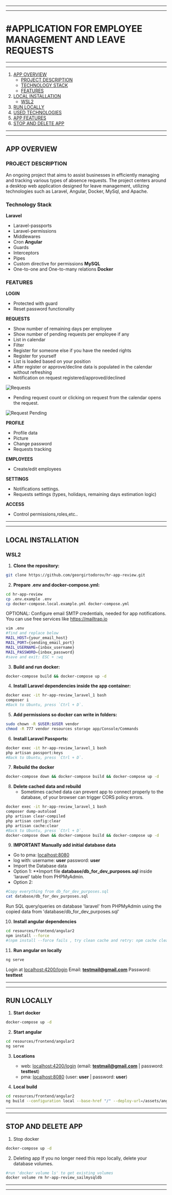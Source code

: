 ***
***
# #APPLICATION FOR EMPLOYEE MANAGEMENT AND LEAVE REQUESTS
***
***

1. [APP OVERVIEW](#app-overview)
    - [PROJECT DESCRIPTION](#project-description)
    - [TECHNOLOGY STACK](#technology-sack)
    - [FEATURES](#features)
2. [LOCAL INSTALLATION](#local-installation)
    - [WSL2](#wsl2)
3. [RUN LOCALLY](#run-locally)
4. [USED TECHNOLOGIES](#used-technologies)
5. [APP FEATURES](#app-features)
6. [STOP AND DELETE APP](#stop-and-delete-app)

***
***
## APP OVERVIEW

<h3>PROJECT DESCRIPTION</h3>

An ongoing project that aims to assist businesses in efficiently managing and tracking various types of absence requests. The project centers around a desktop web application designed for leave management, utilizing technologies such as Laravel, Angular, Docker, MySql, and Apache.

<h3>Technology Stack</h3>

**Laravel**
   - Laravel-passports
   - Laravel-permissions
   - Middlewares
   - Cron
**Angular**
   - Guards
   - Interceptors
   - Pipes
   - Custom directive for permissions
**MySQL**
   - One-to-one and One-to-many relations
**Docker**

<h3>FEATURES</h3>

**LOGIN**
   - Protected with guard
   - Reset password functionality

**REQUESTS**
   - Show number of remaining days per employee
   - Show number of pending requests per employee if any
   - List in calendar
   - Filter
   - Register for someone else if you have the needed rights
   - Register for yourself
   - List is loaded based on your position
   - After register or approve/decline data is populated in the calendar without refreshing
   - Notification on request registered/approved/declined

![Requests](readme/requests.png)

- Pending request count or clicking on request from the calendar opens the request.

![Request Pending](readme/pending_request.png)

**PROFILE**
   - Profile data
   - Picture
   - Change password
   - Requests tracking

**EMPLOYEES**
   - Create/edit employees

**SETTINGS**
   - Notifications settings.
   - Requests settings (types, holidays, remaining days estimation logic)

**ACCESS**
   - Control permissions,roles,etc..

***
***
## LOCAL INSTALLATION

<h3>WSL2</h3>

1. **Clone the repository:**
```bash
git clone https://github.com/georgirtodorov/hr-app-review.git
```

2. **Prepare .env and docker-compose.yml:**

```bash
cd hr-app-review
cp .env.example .env
cp docker-compose.local.example.yml docker-compose.yml
```
OPTIONAL: Configure email SMTP credentials, needed for app notifications. You can use free services like https://mailtrap.io
```bash
vim .env
#find and replace below
MAIL_HOST={your_email_host}
MAIL_PORT={sending_email_port}
MAIL_USERNAME={inbox_username}
MAIL_PASSWORD={inbox_password}
#save and exit: ESC + :wq 
```

3. **Build and run docker:**
```bash
docker-compose build && docker-compose up -d
```

4. **Install Laravel dependencies inside the app container:**
```bash
docker exec -it hr-app-review_laravel_1 bash
composer i
#Back to Ubuntu, press `Ctrl + D`.
```
5. **Add permissions so docker can write in folders:**
```bash
sudo chown -R $USER:$USER vendor
chmod -R 777 vendor resources storage app/Console/Commands
```

6. **Install Laravel Passports:**
```bash
docker exec -it hr-app-review_laravel_1 bash
php artisan passport:keys
#Back to Ubuntu, press `Ctrl + D`.
```

7. **Rebuild the docker**
```bash
docker-compose down && docker-compose build && docker-compose up -d
```

8. **Delete cached data and rebuild**
    - Sometimes cached data can prevent app to connect properly to the database, of your browser can trigger CORS policy errors.
```bash
docker exec -it hr-app-review_laravel_1 bash
composer dump-autoload
php artisan clear-compiled
php artisan config:clear
php artisan cache:clear
#Back to Ubuntu, press `Ctrl + D`.
docker-compose down && docker-compose build && docker-compose up -d
```

9. **IMPORTANT Manually add initial database data**
- Go to pma: [localhost:8080](http://localhost:8080)
- log with: username: **user** password: **user**
- Import the Database data
- Option 1: **Import file **database/db_for_dev_purposes.sql** inside 'laravel' table from PHPMyAdmin.
- Option 2:
```bash
#Copy everything from db_for_dev_purposes.sql
cat database/db_for_dev_purposes.sql
```
Run SQL query/queries on database 'laravel' from PHPMyAdmin using the copied data from 'database/db_for_dev_purposes.sql'

10. **Install angular dependencies**
```bash
cd resources/frontend/angular2
npm install --force
#(npm install --force fails , try clean cache and retry: npm cache clear --force. Unfortunately we need --force, because project was started with some angular template which I don't have time to fix, despite that template is used only in the side menu) 
```

11. **Run angular on locally**
```bash
ng serve 
```
Login at [localhost:4200/login](http://localhost:4200/login)
Email: **testmail@gmail.com**
Password: **testtest**
***
***

## RUN LOCALLY
1. **Start docker**
```bash
docker-compose up -d 
```

2. **Start angular**
```bash
cd resources/frontend/angular2 
ng serve
```

3. **Locations**
    - web: [localhost:4200/login](http://localhost:4200/login)
      (email: **testmail@gmail.com** | password: **testtest**)
    - pma: [localhost:8080](http://localhost:8080)
      (user: **user** | password: **user**)


4. **Local build**
```bash
cd resources/frontend/angular2 
ng build --configuration local --base-href "/" --deploy-url=/assets/angular/ && cp ../../../public/assets/angular/index.html ../../views/angular.blade.php
```

***
***
## STOP AND DELETE APP
1. Stop docker
```bash
docker-compose up -d
```
2. Deleting app
   If you no longer need this repo locally, delete your database volumes.
```bash
#run 'docker volume ls' to get existing volumes
docker volume rm hr-app-review_sailmysqldb
```
***
***
